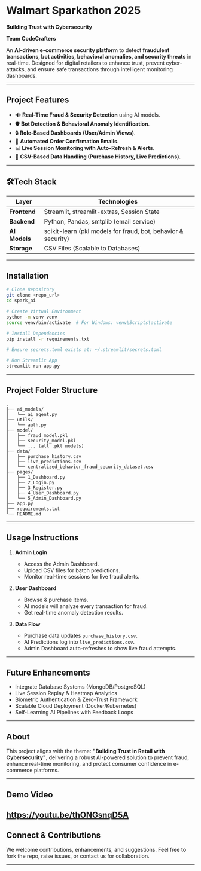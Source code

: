 # Walmart Sparkathon 2025
**Building Trust with Cybersecurity**

**Team CodeCrafters**

An **AI-driven e-commerce security platform** to detect **fraudulent transactions, bot activities, behavioral anomalies, and security threats** in real-time. Designed for digital retailers to enhance trust, prevent cyber-attacks, and ensure safe transactions through intelligent monitoring dashboards.

---

## Project Features

* 🔊 **Real-Time Fraud & Security Detection** using AI models.
* 🛡️ **Bot Detection & Behavioral Anomaly Identification**.
* 🔒 **Role-Based Dashboards (User/Admin Views)**.
* 📧 **Automated Order Confirmation Emails**.
* 📊 **Live Session Monitoring with Auto-Refresh & Alerts**.
* 📂 **CSV-Based Data Handling (Purchase History, Live Predictions)**.

---

## 🛠Tech Stack

| Layer         | Technologies                                                  |
| ------------- | ------------------------------------------------------------- |
| **Frontend**  | Streamlit, streamlit-extras, Session State                    |
| **Backend**   | Python, Pandas, smtplib (email service)                       |
| **AI Models** | scikit-learn (pkl models for fraud, bot, behavior & security) |
| **Storage**   | CSV Files (Scalable to Databases)                             |

---

## Installation

```bash
# Clone Repository
git clone <repo_url>
cd spark_ai

# Create Virtual Environment
python -m venv venv
source venv/bin/activate  # For Windows: venv\Scripts\activate

# Install Dependencies
pip install -r requirements.txt

# Ensure secrets.toml exists at: ~/.streamlit/secrets.toml

# Run Streamlit App
streamlit run app.py
```

---

## Project Folder Structure

```
.
├── ai_models/
│   └── ai_agent.py
├── utils/
│   └── auth.py
├── model/
│   ├── fraud_model.pkl
│   ├── security_model.pkl
│   └── ... (all .pkl models)
├── data/
│   ├── purchase_history.csv
│   ├── live_predictions.csv
│   └── centralized_behavior_fraud_security_dataset.csv
├── pages/
│   ├── 1_Dashboard.py
│   ├── 2_Login.py
│   ├── 3_Register.py
│   ├── 4_User_Dashboard.py
│   └── 5_Admin_Dashboard.py
├── app.py
├── requirements.txt
└── README.md
```

---

## Usage Instructions

1. **Admin Login**

   * Access the Admin Dashboard.
   * Upload CSV files for batch predictions.
   * Monitor real-time sessions for live fraud alerts.

2. **User Dashboard**

   * Browse & purchase items.
   * AI models will analyze every transaction for fraud.
   * Get real-time anomaly detection results.

3. **Data Flow**

   * Purchase data updates `purchase_history.csv`.
   * AI Predictions log into `live_predictions.csv`.
   * Admin Dashboard auto-refreshes to show live fraud attempts.

---

## Future Enhancements

* Integrate Database Systems (MongoDB/PostgreSQL)
* Live Session Replay & Heatmap Analytics
* Biometric Authentication & Zero-Trust Framework
* Scalable Cloud Deployment (Docker/Kubernetes)
* Self-Learning AI Pipelines with Feedback Loops

---

## About

This project aligns with the theme: **"Building Trust in Retail with Cybersecurity"**, delivering a robust AI-powered solution to prevent fraud, enhance real-time monitoring, and protect consumer confidence in e-commerce platforms.

---

## Demo Video

https://youtu.be/thONGsnqD5A
---

## Connect & Contributions

We welcome contributions, enhancements, and suggestions. Feel free to fork the repo, raise issues, or contact us for collaboration.

---
